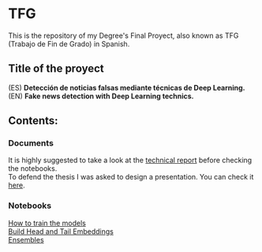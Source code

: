 # TFG
This is the repository of my Degree's Final Proyect, also known as TFG (Trabajo de Fin de Grado) in Spanish.

## Title of the proyect
(ES) **Detección de noticias falsas mediante técnicas de Deep Learning.**  
(EN) **Fake news detection with Deep Learning technics.**

## Contents:
### Documents
It is highly suggested to take a look at the [technical report](https://github.com/AlvielD/TFG/blob/main/documents/TechnicalReport.pdf) before checking the notebooks.  
To defend the thesis I was asked to design a presentation. You can check it [here](https://github.com/AlvielD/TFG/blob/main/documents/DefencePresentation.pdf).

### Notebooks
[How to train the models](https://github.com/AlvielD/TFG/blob/main/notebooks/train_model.ipynb)  
[Build Head and Tail Embeddings](https://github.com/AlvielD/TFG/blob/main/notebooks/trunc_head%26tail.ipynb)  
[Ensembles](https://github.com/AlvielD/TFG/blob/main/notebooks/Ensembles.ipynb)
